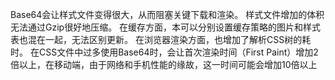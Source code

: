 Base64会让样式文件变得很大，从而阻塞关键下载和渲染。
样式文件增加的体积无法通过Gzip很好地压缩。
在缓存方面，本可以分别设置缓存策略的图片和样式表也混在一起，无法区别更新。
在浏览器渲染方面，也增加了解析CSS树的耗时。
在CSS文件中过多使用Base64时，会让首次渲染时间（First Paint）增加2倍以上，在移动端，由于网络和手机性能的缘故，这一时间可能会增加10倍以上